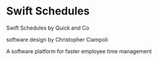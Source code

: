 Swift Schedules
====================

Swift Schedules by Quick and Co 

software design by Christopher Ciampoli


A software platform for faster employee time management
